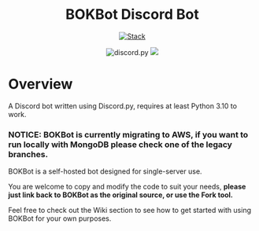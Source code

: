 <div align="center">

# BOKBot Discord Bot
[![Stack](https://skillicons.dev/icons?i=python,discord,bots,aws,dynamodb)](https://skillicons.dev)

<img src="https://img.shields.io/badge/Discord-py-blue?style=flat&logo=discord" alt="discord.py">
<img src="https://img.shields.io/badge/Python-3.10%2b-blue?style=flat&logo=Python&logoColor=green">
</div>

# Overview

A Discord bot written using Discord.py, requires at least Python 3.10 to work.

### NOTICE: BOKBot is currently migrating to AWS, if you want to run locally with MongoDB please check one of the legacy branches.

BOKBot is a self-hosted bot designed for single-server use. 

You are welcome to copy and modify the code to suit your needs, **please just link back to BOKBot as the 
original source, or use the Fork tool.** 

Feel free to check out the Wiki section to see how to get started with using BOKBot
for your own purposes.